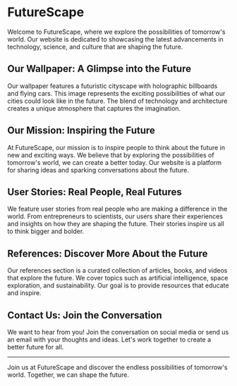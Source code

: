 <!--font:Roboto-->

# FutureScape

Welcome to FutureScape, where we explore the possibilities of tomorrow's world. Our website is dedicated to showcasing the latest advancements in technology, science, and culture that are shaping the future.

## Our Wallpaper: A Glimpse into the Future

Our wallpaper features a futuristic cityscape with holographic billboards and flying cars. This image represents the exciting possibilities of what our cities could look like in the future. The blend of technology and architecture creates a unique atmosphere that captures the imagination.

## Our Mission: Inspiring the Future

At FutureScape, our mission is to inspire people to think about the future in new and exciting ways. We believe that by exploring the possibilities of tomorrow's world, we can create a better today. Our website is a platform for sharing ideas and sparking conversations about the future.

## User Stories: Real People, Real Futures

We feature user stories from real people who are making a difference in the world. From entrepreneurs to scientists, our users share their experiences and insights on how they are shaping the future. Their stories inspire us all to think bigger and bolder.

## References: Discover More About the Future

Our references section is a curated collection of articles, books, and videos that explore the future. We cover topics such as artificial intelligence, space exploration, and sustainability. Our goal is to provide resources that educate and inspire.

## Contact Us: Join the Conversation

We want to hear from you! Join the conversation on social media or send us an email with your thoughts and ideas. Let's work together to create a better future for all.

---

Join us at FutureScape and discover the endless possibilities of tomorrow's world. Together, we can shape the future.

<!--

Write me content for website with wallpaper which alt text is:

"A futuristic cityscape with holographic billboards and flying cars"

The name/title of the page should not be 1:1 copy of the alt text but rather a real content of the website which is using this wallpaper.

- Use markdown format 
- Start with heading
- Heading should be short and concise
- The content should look like a real website 
- The website should not be about the wallpaper, wallpaper is just a related background
- Heading should be contain work "wallpaper" or "background"
- Include real sections like references, contact, user stories, etc. use things relevant to the page purpose.
- Feel free to use structure like headings, bullets, numbering, blockquotes, paragraphs, horizontal lines, etc.
- You can use formatting like bold or _italic_
- You can include UTF-8 emojis
- Links should be only #hash anchors (and you can refer to the document itself)
- Do not include images


---


# FutureScape: A Vision of Tomorrow's World

Welcome to FutureScape, where we explore the possibilities of tomorrow's world. Our website is dedicated to showcasing the latest advancements in technology, science, and culture that are shaping the future.

## Our Wallpaper: A Glimpse into the Future

Our wallpaper features a futuristic cityscape with holographic billboards and flying cars. This image represents the exciting possibilities of what our cities could look like in the future. The blend of technology and architecture creates a unique atmosphere that captures the imagination.

## Our Mission: Inspiring the Future

At FutureScape, our mission is to inspire people to think about the future in new and exciting ways. We believe that by exploring the possibilities of tomorrow's world, we can create a better today. Our website is a platform for sharing ideas and sparking conversations about the future.

## User Stories: Real People, Real Futures

We feature user stories from real people who are making a difference in the world. From entrepreneurs to scientists, our users share their experiences and insights on how they are shaping the future. Their stories inspire us all to think bigger and bolder.

## References: Discover More About the Future

Our references section is a curated collection of articles, books, and videos that explore the future. We cover topics such as artificial intelligence, space exploration, and sustainability. Our goal is to provide resources that educate and inspire.

## Contact Us: Join the Conversation

We want to hear from you! Join the conversation on social media or send us an email with your thoughts and ideas. Let's work together to create a better future for all.

---

Join us at FutureScape and discover the endless possibilities of tomorrow's world. Together, we can shape the future.

-->
